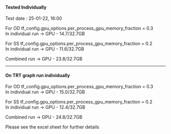 
#### Tested Individually

Test date : 25-01-22, 16:00

For OD
tf_config.gpu_options.per_process_gpu_memory_fraction = 0.3  
In individual run -> GPU - 14.7/32.7GB

For SS
tf_config.gpu_options.per_process_gpu_memory_fraction = 0.2  
In individual run -> GPU - 11.6/32.7GB


Combined run -> GPU - 23.8/32.7GB



-------------------------------------------------------------
#### On TRT graph run individually

For OD
tf_config.gpu_options.per_process_gpu_memory_fraction = 0.3  
In individual run -> GPU - 15.0/32.7GB

For SS
tf_config.gpu_options.per_process_gpu_memory_fraction = 0.2  
In individual run -> GPU - 12.4/32.7GB



Combined run -> GPU - 24.8/32.7GB


Please see the excel sheet for further details
